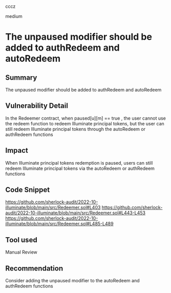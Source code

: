 cccz

medium

# The unpaused modifier should be added to authRedeem and autoRedeem

## Summary
The unpaused modifier should be added to authRedeem and autoRedeem
## Vulnerability Detail
In the Redeemer contract, when paused[u][m] == true , the user cannot use the redeem function to redeem Illuminate principal tokens, but the user can still redeem Illuminate principal tokens through the autoRedeem or authRedeem functions
## Impact
When Illuminate principal tokens redemption is paused, users can still redeem Illuminate principal tokens via the autoRedeem or authRedeem functions
## Code Snippet
https://github.com/sherlock-audit/2022-10-illuminate/blob/main/src/Redeemer.sol#L403
https://github.com/sherlock-audit/2022-10-illuminate/blob/main/src/Redeemer.sol#L443-L453
https://github.com/sherlock-audit/2022-10-illuminate/blob/main/src/Redeemer.sol#L485-L489
## Tool used

Manual Review

## Recommendation
Consider adding the unpaused modifier to the autoRedeem and authRedeem functions